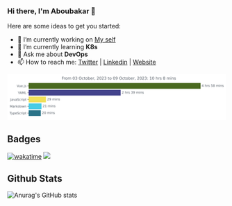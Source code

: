 ### Hi there, I'm Aboubakar 👋


Here are some ideas to get you started:

- 🔭 I’m currently working on [My self](https://aboubak.art/)
- 🌱 I’m currently learning **K8s**
- 💬 Ask me about **DevOps**
- 📫 How to reach me: [Twitter](https://twitter.com/sidikfaha) | [Linkedin](https://linkedin.com/in/fahasidik) | [Website](https://aboubak.art)

<img
  src="https://github.com/sidikfaha/sidikfaha/blob/main/images/stat.svg"
  alt="Wakatime Stats"
/>

## Badges
[![wakatime](https://wakatime.com/badge/user/32d82b78-7182-435a-bb54-45fb5d27879e.svg)](https://wakatime.com/@sidikfaha) ![](https://komarev.com/ghpvc/?username=sidikfaha)

## Github Stats
![Anurag's GitHub stats](https://github-readme-stats.vercel.app/api?username=sidikfaha&show_icons=true) 

